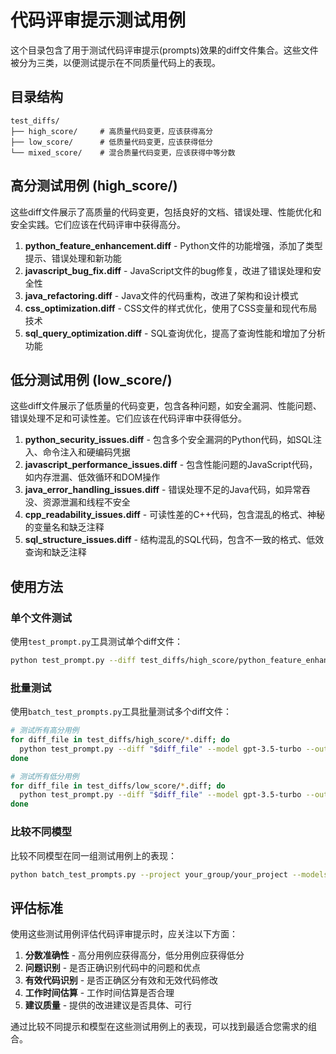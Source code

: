 # 代码评审提示测试用例

这个目录包含了用于测试代码评审提示(prompts)效果的diff文件集合。这些文件被分为三类，以便测试提示在不同质量代码上的表现。

## 目录结构

```
test_diffs/
├── high_score/     # 高质量代码变更，应该获得高分
├── low_score/      # 低质量代码变更，应该获得低分
└── mixed_score/    # 混合质量代码变更，应该获得中等分数
```

## 高分测试用例 (high_score/)

这些diff文件展示了高质量的代码变更，包括良好的文档、错误处理、性能优化和安全实践。它们应该在代码评审中获得高分。

1. **python_feature_enhancement.diff** - Python文件的功能增强，添加了类型提示、错误处理和新功能
2. **javascript_bug_fix.diff** - JavaScript文件的bug修复，改进了错误处理和安全性
3. **java_refactoring.diff** - Java文件的代码重构，改进了架构和设计模式
4. **css_optimization.diff** - CSS文件的样式优化，使用了CSS变量和现代布局技术
5. **sql_query_optimization.diff** - SQL查询优化，提高了查询性能和增加了分析功能

## 低分测试用例 (low_score/)

这些diff文件展示了低质量的代码变更，包含各种问题，如安全漏洞、性能问题、错误处理不足和可读性差。它们应该在代码评审中获得低分。

1. **python_security_issues.diff** - 包含多个安全漏洞的Python代码，如SQL注入、命令注入和硬编码凭据
2. **javascript_performance_issues.diff** - 包含性能问题的JavaScript代码，如内存泄漏、低效循环和DOM操作
3. **java_error_handling_issues.diff** - 错误处理不足的Java代码，如异常吞没、资源泄漏和线程不安全
4. **cpp_readability_issues.diff** - 可读性差的C++代码，包含混乱的格式、神秘的变量名和缺乏注释
5. **sql_structure_issues.diff** - 结构混乱的SQL代码，包含不一致的格式、低效查询和缺乏注释

## 使用方法

### 单个文件测试

使用`test_prompt.py`工具测试单个diff文件：

```bash
python test_prompt.py --diff test_diffs/high_score/python_feature_enhancement.diff --model gpt-3.5-turbo
```

### 批量测试

使用`batch_test_prompts.py`工具批量测试多个diff文件：

```bash
# 测试所有高分用例
for diff_file in test_diffs/high_score/*.diff; do
  python test_prompt.py --diff "$diff_file" --model gpt-3.5-turbo --output "${diff_file%.diff}_result.json"
done

# 测试所有低分用例
for diff_file in test_diffs/low_score/*.diff; do
  python test_prompt.py --diff "$diff_file" --model gpt-3.5-turbo --output "${diff_file%.diff}_result.json"
done
```

### 比较不同模型

比较不同模型在同一组测试用例上的表现：

```bash
python batch_test_prompts.py --project your_group/your_project --models gpt-3.5-turbo,gpt-4,deepseek
```

## 评估标准

使用这些测试用例评估代码评审提示时，应关注以下方面：

1. **分数准确性** - 高分用例应获得高分，低分用例应获得低分
2. **问题识别** - 是否正确识别代码中的问题和优点
3. **有效代码识别** - 是否正确区分有效和无效代码修改
4. **工作时间估算** - 工作时间估算是否合理
5. **建议质量** - 提供的改进建议是否具体、可行

通过比较不同提示和模型在这些测试用例上的表现，可以找到最适合您需求的组合。
